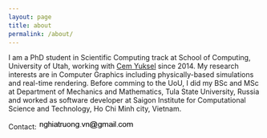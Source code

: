 ```yaml
---
layout: page
title: about
permalink: /about/
---
```


I am a PhD student in Scientific Computing track at School of Computing, University of Utah, working with [Cem Yuksel](http://http://cemyuksel.com/) since 2014. My research interests are in Computer Graphics including physically-based simulations and real-time rendering. Before comming to the UoU, I did my BSc and MSc at Department of Mechanics and Mathematics, Tula State University, Russia and worked as software developer at Saigon Institute for Computational Science and Technology, Ho Chi Minh city, Vietnam.

Contact: ![email-image](/images/email.png)